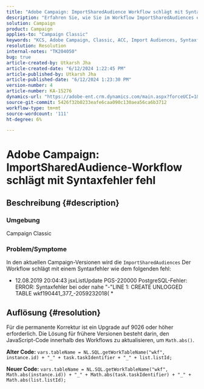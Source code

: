 ```yaml
---
title: "Adobe Campaign: ImportSharedAudience Workflow schlägt mit Syntaxfehler fehl."
description: "Erfahren Sie, wie Sie im Workflow ImportSharedAudiences einen Syntaxfehler beheben können."
solution: Campaign
product: Campaign
applies-to: "Campaign Classic"
keywords: "KCS, Adobe Campaign, Classic, ACC, Import Audiences, Syntaxfehler"
resolution: Resolution
internal-notes: "TK204050"
bug: true
article-created-by: Utkarsh Jha
article-created-date: "6/12/2024 1:22:45 PM"
article-published-by: Utkarsh Jha
article-published-date: "6/12/2024 1:23:30 PM"
version-number: 4
article-number: KA-15276
dynamics-url: "https://adobe-ent.crm.dynamics.com/main.aspx?forceUCI=1&pagetype=entityrecord&etn=knowledgearticle&id=f75670d8-be28-ef11-840a-00224808decd"
source-git-commit: 5426f32b0233eafe6caa090c130aea56ca6b3712
workflow-type: tm+mt
source-wordcount: '111'
ht-degree: 6%

---
```


# Adobe Campaign: ImportSharedAudience-Workflow schlägt mit Syntaxfehler fehl

## Beschreibung {#description}


### <b>Umgebung</b>

Campaign Classic



### <b>Problem/Symptome</b>

In den aktuellen Campaign-Versionen wird die `ImportSharedAudiences` Der Workflow schlägt mit einem Syntaxfehler wie dem folgenden fehl:

* 12.08.2019 20:04:43 jsxListUpdate PGS-220000 PostgreSQL-Fehler: ERROR: Syntaxfehler bei oder nahe &quot;-&quot;LINE 1: CREATE UNLOGGED TABLE wkf190441_377_-2059232018( *


## Auflösung {#resolution}


Für die permanente Korrektur ist ein Upgrade auf 9026 oder höher erforderlich. Die Lösung für frühere Versionen besteht darin, den JavaScript-Code innerhalb des Workflows zu aktualisieren, um `Math.abs()`.

<b>Alter Code:</b>
`vars.tableName = NL.SQL.getWorkTableName("wkf", instance.id) + "_" + task.taskIdentifier + "_" + list.listId;`

<b>Neuer Code:</b>
`vars.tableName = NL.SQL.getWorkTableName("wkf", Math.abs(instance.id)) + "_" + Math.abs(task.taskIdentifier) + "_" + Math.abs(list.listId);`


